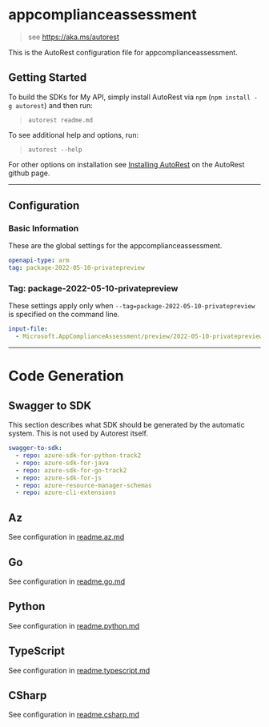 # appcomplianceassessment

> see https://aka.ms/autorest

This is the AutoRest configuration file for appcomplianceassessment.

## Getting Started

To build the SDKs for My API, simply install AutoRest via `npm` (`npm install -g autorest`) and then run:

> `autorest readme.md`

To see additional help and options, run:

> `autorest --help`

For other options on installation see [Installing AutoRest](https://aka.ms/autorest/install) on the AutoRest github page.

---

## Configuration

### Basic Information

These are the global settings for the appcomplianceassessment.

```yaml
openapi-type: arm
tag: package-2022-05-10-privatepreview
```

### Tag: package-2022-05-10-privatepreview

These settings apply only when `--tag=package-2022-05-10-privatepreview` is specified on the command line.

```yaml $(tag) == 'package-2022-05-10-privatepreview'
input-file:
  - Microsoft.AppComplianceAssessment/preview/2022-05-10-privatepreview/appcomplianceassessment.json
```

---

# Code Generation

## Swagger to SDK

This section describes what SDK should be generated by the automatic system.
This is not used by Autorest itself.

```yaml $(swagger-to-sdk)
swagger-to-sdk:
  - repo: azure-sdk-for-python-track2
  - repo: azure-sdk-for-java
  - repo: azure-sdk-for-go-track2
  - repo: azure-sdk-for-js
  - repo: azure-resource-manager-schemas
  - repo: azure-cli-extensions
```
## Az

See configuration in [readme.az.md](./readme.az.md)

## Go

See configuration in [readme.go.md](./readme.go.md)

## Python

See configuration in [readme.python.md](./readme.python.md)

## TypeScript

See configuration in [readme.typescript.md](./readme.typescript.md)

## CSharp

See configuration in [readme.csharp.md](./readme.csharp.md)
